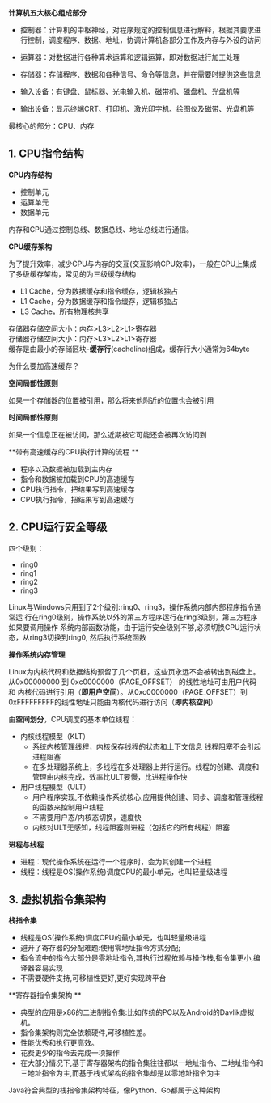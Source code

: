 **计算机五大核心组成部分**

* 控制器：计算机的中枢神经，对程序规定的控制信息进行解释，根据其要求进行控制，调度程序、数据、地址，协调计算机各部分工作及内存与外设的访问

* 运算器：对数据进行各种算术运算和逻辑运算，即对数据进行加工处理  

* 存储器：存储程序、数据和各种信号、命令等信息，并在需要时提供这些信息  

* 输入设备：有键盘、鼠标器、光电输入机、磁带机、磁盘机、光盘机等  

* 输出设备：显示终端CRT、打印机、激光印字机、绘图仪及磁带、光盘机等  

最核心的部分：CPU、内存

## 1. CPU指令结构

**CPU内存结构**

* 控制单元
* 运算单元
* 数据单元

内存和CPU通过控制总线、数据总线、地址总线进行通信。

**CPU缓存架构**

为了提升效率，减少CPU与内存的交互(交互影响CPU效率)，一般在CPU上集成了多级缓存架构，常见的为三级缓存结构 

* L1 Cache，分为数据缓存和指令缓存，逻辑核独占  
* L1 Cache，分为数据缓存和指令缓存，逻辑核独占  
* L3 Cache，所有物理核共享  

存储器存储空间大小：内存>L3>L2>L1>寄存器  
存储器存储空间大小：内存>L3>L2>L1>寄存器  
缓存是由最小的存储区块-**缓存行**(cacheline)组成，缓存行大小通常为64byte 

为什么要加高速缓存？

**空间局部性原则**

如果一个存储器的位置被引用，那么将来他附近的位置也会被引用

**时间局部性原则**

如果一个信息正在被访问，那么近期被它可能还会被再次访问到

**带有高速缓存的CPU执行计算的流程 **

* 程序以及数据被加载到主内存  
* 指令和数据被加载到CPU的高速缓存   
* CPU执行指令，把结果写到高速缓存  
* CPU执行指令，把结果写到高速缓存  

## 2. CPU运行安全等级  

四个级别：

* ring0
* ring1
* ring2
* ring3

Linux与Windows只用到了2个级别:ring0、ring3，操作系统内部内部程序指令通常运
行在ring0级别，操作系统以外的第三方程序运行在ring3级别，第三方程序如果要调用操作
系统内部函数功能，由于运行安全级别不够,必须切换CPU运行状态，从ring3切换到ring0,
然后执行系统函数  

**操作系统内存管理**

Linux为内核代码和数据结构预留了几个页框，这些页永远不会被转出到磁盘上。从0x00000000 到 0xc0000000（PAGE_OFFSET） 的线性地址可由用户代码 和 内核代码进行引用（**即用户空间**）。从0xc0000000（PAGE_OFFSET）到 0xFFFFFFFFF的线性地址只能由内核代码进行访问（**即内核空间**） 

由**空间划分**，CPU调度的基本单位线程：

* 内核线程模型（KLT）
  * 系统内核管理线程，内核保存线程的状态和上下文信息  线程阻塞不会引起进程阻塞  
  * 在多处理器系统上，多线程在多处理器上并行运行。线程的创建、调度和管理由内核完成，效率比ULT要慢，比进程操作快  
* 用户线程模型（ULT）
  * 用户程序实现,不依赖操作系统核心,应用提供创建、同步、调度和管理线程的函数来控制用户线程  
  * 不需要用户态/内核态切换，速度快  
  * 内核对ULT无感知，线程阻塞则进程（包括它的所有线程）阻塞  

**进程与线程**

* 进程：现代操作系统在运行一个程序时，会为其创建一个进程  
* 线程：线程是OS(操作系统)调度CPU的最小单元，也叫轻量级进程  

## 3. 虚拟机指令集架构

**栈指令集**

* 线程是OS(操作系统)调度CPU的最小单元，也叫轻量级进程  
* 避开了寄存器的分配难题:使用零地址指令方式分配;  
* 指令流中的指令大部分是零地址指令,其执行过程依赖与操作栈,指令集更小,编译器容易实现  
* 不需要硬件支持,可移植性更好,更好实现跨平台  

**寄存器指令集架构  **

* 典型的应用是x86的二进制指令集:比如传统的PC以及Android的Davlik虚拟机。  
* 指令集架构则完全依赖硬件,可移植性差。  
* 性能优秀和执行更高效。  
* 花费更少的指令去完成一项操作  
* 在大部分情况下,基于寄存器架构的指令集往往都以一地址指令、二地址指令和三地址指令为主,而基于栈式架构的指令集却是以零地址指令为主  

Java符合典型的栈指令集架构特征，像Python、Go都属于这种架构  








